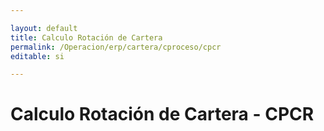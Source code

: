 ```yaml
---

layout: default
title: Calculo Rotación de Cartera
permalink: /Operacion/erp/cartera/cproceso/cpcr
editable: si

---
```




# Calculo Rotación de Cartera - CPCR


















